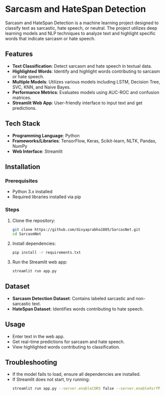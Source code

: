 # Sarcasm and HateSpan Detection

Sarcasm and HateSpan Detection is a machine learning project designed to classify text as sarcastic, hate speech, or neutral. The project utilizes deep learning models and NLP techniques to analyze text and highlight specific words that indicate sarcasm or hate speech.

## Features
- **Text Classification**: Detect sarcasm and hate speech in textual data.
- **Highlighted Words**: Identify and highlight words contributing to sarcasm or hate speech.
- **Multiple Models**: Utilizes various models including LSTM, Decision Tree, SVC, KNN, and Naive Bayes.
- **Performance Metrics**: Evaluates models using AUC-ROC and confusion matrices.
- **Streamlit Web App**: User-friendly interface to input text and get predictions.

## Tech Stack
- **Programming Language**: Python
- **Frameworks/Libraries**: TensorFlow, Keras, Scikit-learn, NLTK, Pandas, NumPy
- **Web Interface**: Streamlit

## Installation
### Prerequisites
- Python 3.x installed
- Required libraries installed via pip

### Steps
1. Clone the repository:
   ```sh
   git clone https://github.com/divyaprabha1805/SarcasNet.git
   cd SarcasmNet
   ```
2. Install dependencies:
   ```sh
   pip install -r requirements.txt
   ```
3. Run the Streamlit web app:
   ```sh
   streamlit run app.py
   ```

## Dataset
- **Sarcasm Detection Dataset**: Contains labeled sarcastic and non-sarcastic text.
- **HateSpan Dataset**: Identifies words contributing to hate speech.

## Usage
- Enter text in the web app.
- Get real-time predictions for sarcasm and hate speech.
- View highlighted words contributing to classification.

## Troubleshooting
- If the model fails to load, ensure all dependencies are installed.
- If Streamlit does not start, try running:
  ```sh
  streamlit run app.py --server.enableCORS false --server.enableXsrfProtection false
  ```


